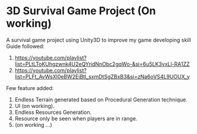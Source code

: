 # 3D Survival Game Project (On working)
A survival game project using Unity3D to improve my game developing skill
Guide followed:
1. https://youtube.com/playlist?list=PLtLToKUhgzwnk4U2eQYridNnObc2gqWo-&si=6u5LK3yxLl-RA1ZZ
2. https://youtube.com/playlist?list=PLFt_AvWsXl0eBW2EiBtl_sxmDtSgZBxB3&si=zNa6oVS4L9UOUX_y

Few feature added:
1. Endless Terrain generated based on Procedural Generation technique.
2. UI (on working).
3. Endless Resources Generation.
4. Resource only be seen when players are in range.
5. (on working ...)
